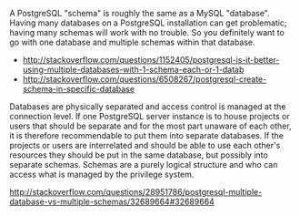 A PostgreSQL "schema" is roughly the same as a MySQL "database". Having many databases on a PostgreSQL installation can get problematic; having many schemas will work with no trouble. So you definitely want to go with one database and multiple schemas within that database.

- http://stackoverflow.com/questions/1152405/postgresql-is-it-better-using-multiple-databases-with-1-schema-each-or-1-datab
- http://stackoverflow.com/questions/6508267/postgresql-create-schema-in-specific-database

Databases are physically separated and access control is managed at the connection level. If one PostgreSQL server instance is to house projects or users that should be separate and for the most part unaware of each other, it is therefore recommendable to put them into separate databases. If the projects or users are interrelated and should be able to use each other's resources they should be put in the same database, but possibly into separate schemas. Schemas are a purely logical structure and who can access what is managed by the privilege system.

http://stackoverflow.com/questions/28951786/postgresql-multiple-database-vs-multiple-schemas/32689664#32689664

